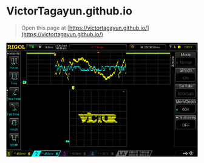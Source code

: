 # VictorTagayun.github.io

> Open this page at [https://victortagayun.github.io/](https://victortagayun.github.io/)
> 

![My Name on Oscilloscope](https://github.com/VictorTagayun/VictorTagayun.github.io/blob/master/DS1Z_QuickPrint32.jpg)
